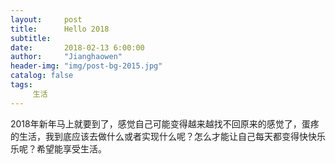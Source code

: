 ```yaml
---
layout:     post
title:      Hello 2018
subtitle:   
date:       2018-02-13 6:00:00
author:     "Jianghaowen"
header-img: "img/post-bg-2015.jpg"
catalog: false
tags:
     生活
---
```

2018年新年马上就要到了，感觉自己可能变得越来越找不回原来的感觉了，蛋疼的生活，我到底应该去做什么或者实现什么呢？怎么才能让自己每天都变得快快乐乐呢？希望能享受生活。




